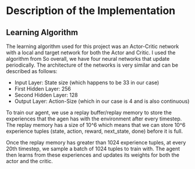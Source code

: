 # Description of the Implementation

## Learning Algorithm

The learning algorithm used for this project was an Actor-Critic network with a local and target network for both the Actor and Critic.
I used the algorithm from 
So overall, we have four neural networks that update periodically. The architecture of the networks is very similar and can be described as follows:

- Input Layer: State size (which happens to be 33 in our case)
- First Hidden Layer: 256
- Second Hidden Layer: 128
- Output Layer: Action-Size (which in our case is 4 and is also continuous)

To train our agent, we use a replay buffer/replay memory to store the experiences that the agen has with the environment after every timestep.
The replay memory has a size of 10^6 which means that we can store 10^6 experience tuples (state, action, reward, next_state, done) before it is full.

Once the replay memory has greater than 1024 experience tuples, at every 20th timestep, we sample a batch of 1024 tuples to train with. The agent then
learns from these experiences and updates its weights for both the actor and the critic.

